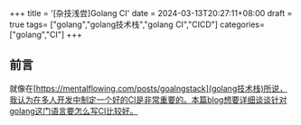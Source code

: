 +++
title = '[杂技浅尝]Golang CI'
date = 2024-03-13T20:27:11+08:00
draft = true
tags= ["golang","golang技术栈","golang CI","CICD"]
categories=["golang","CI"]
+++

## 前言
就像在[https://mentalflowing.com/posts/goalngstack](golang技术栈)所说，我认为在多人开发中制定一个好的CI是非常重要的。本篇blog想要详细谈谈针对golang这门语言要怎么写CI比较好。

